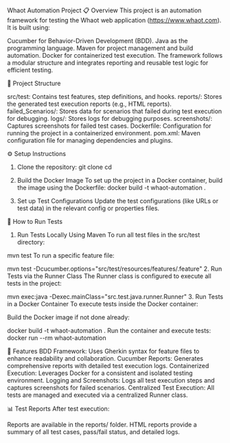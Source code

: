Whaot Automation Project
📋 Overview
This project is an automation framework for testing the Whaot web application (https://www.whaot.com). It is built using:

Cucumber for Behavior-Driven Development (BDD).
Java as the programming language.
Maven for project management and build automation.
Docker for containerized test execution.
The framework follows a modular structure and integrates reporting and reusable test logic for efficient testing.

📂 Project Structure

src/test: Contains test features, step definitions, and hooks.
reports/: Stores the generated test execution reports (e.g., HTML reports).
failed_Scenarios/: Stores data for scenarios that failed during test execution for debugging.
logs/: Stores logs for debugging purposes.
screenshots/: Captures screenshots for failed test cases.
Dockerfile: Configuration for running the project in a containerized environment.
pom.xml: Maven configuration file for managing dependencies and plugins.

⚙️ Setup Instructions

1. Clone the repository:
git clone <repository-url>
cd <repository-directory>

2. Build the Docker Image
To set up the project in a Docker container, build the image using the Dockerfile:
docker build -t whaot-automation .

3. Set up Test Configurations
Update the test configurations (like URLs or test data) in the relevant config or properties files.

🚀 How to Run Tests
1. Run Tests Locally Using Maven
To run all test files in the src/test directory:

mvn test
To run a specific feature file:

mvn test -Dcucumber.options="src/test/resources/features/<feature-name>.feature"
2. Run Tests via the Runner Class
The Runner class is configured to execute all tests in the project:

mvn exec:java -Dexec.mainClass="src.test.java.runner.Runner"
3. Run Tests in a Docker Container
To execute tests inside the Docker container:

Build the Docker image if not done already:

docker build -t whaot-automation .
Run the container and execute tests:
docker run --rm whaot-automation


🧾 Features
BDD Framework: Uses Gherkin syntax for feature files to enhance readability and collaboration.
Cucumber Reports: Generates comprehensive reports with detailed test execution logs.
Containerized Execution: Leverages Docker for a consistent and isolated testing environment.
Logging and Screenshots: Logs all test execution steps and captures screenshots for failed scenarios.
Centralized Test Execution: All tests are managed and executed via a centralized Runner class.


📊 Test Reports
After test execution:

Reports are available in the reports/ folder.
HTML reports provide a summary of all test cases, pass/fail status, and detailed logs.







